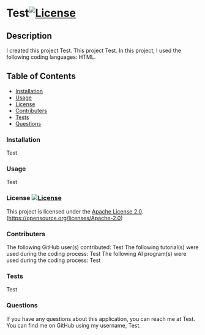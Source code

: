 # Test[![License](https://img.shields.io/badge/License-Apache_2.0-blue.svg)](https://opensource.org/licenses/Apache-2.0)

## Description

I created this project Test.
This project Test.
In this project, I used the following coding languages:  HTML.

## Table of Contents


  - [Installation](#installation)
  - [Usage](#usage)
  - [License](#license)
  - [Contributers](#contributers)
  - [Tests](#tests)
  - [Questions](#questions)

<a id="installation"></a>
    
### Installation
    
Test

<a id="usage"></a>
    
### Usage
    
Test

<a id="license"></a>
    
### License [![License](https://img.shields.io/badge/License-Apache_2.0-blue.svg)](https://opensource.org/licenses/Apache-2.0)
    
This project is licensed under the [Apache License 2.0](https://opensource.org/licenses/Apache-2.0).(https://opensource.org/licenses/Apache-2.0)

<a id="contributers"></a>
    
### Contributers

The following GitHub user(s) contributed: Test
The following tutorial(s) were used during the coding process: Test 
The following AI program(s) were used during the coding process: Test


<a id="tests"></a>
    
### Tests

    
Test

<a id="questions"></a>
    
### Questions

    
If you have any questions about this application, you can reach me at Test.
You can find me on GitHub using my username, Test.